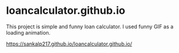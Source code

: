 # loancalculator.github.io

This project is simple and funny loan calculator. I used funny GIF as a loading animation.

https://sankalp217.github.io/loancalculator.github.io/
